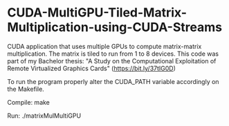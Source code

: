 # CUDA-MultiGPU-Tiled-Matrix-Multiplication-using-CUDA-Streams
CUDA application that uses multiple GPUs to compute matrix-matrix multiplication. The matrix is tiled to run from 1 to 8 devices. This code was part of my Bachelor thesis: "A Study on the Computational Exploitation of Remote Virtualized Graphics Cards" (https://bit.ly/37tIG0D)


To run the program properly alter the CUDA_PATH variable accordingly on the Makefile.

Compile:
make

Run:
./matrixMulMultiGPU

